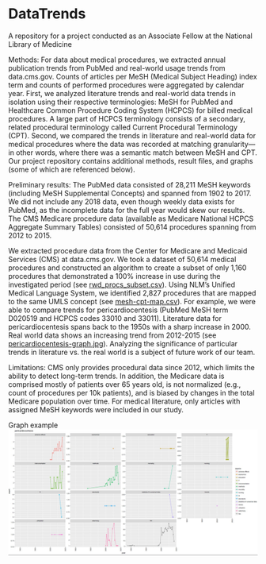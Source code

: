 # DataTrends
A repository for a project conducted as an Associate Fellow at the National Library of Medicine

Methods: For data about medical procedures, we extracted annual publication trends from PubMed and real-world usage trends from data.cms.gov. Counts of articles per MeSH (Medical Subject Heading) index term and counts of performed procedures were aggregated by calendar year. First, we analyzed literature trends and real-world data trends in isolation using their respective terminologies: MeSH for PubMed and Healthcare Common Procedure Coding System (HCPCS) for billed medical procedures. A large part of HCPCS terminology consists of a secondary, related procedural terminology called Current Procedural Terminology (CPT). Second, we compared the trends in literature and real-world data for medical procedures where the data was recorded at matching granularity—in other words, where there was a semantic match between MeSH and CPT. Our project repository contains additional methods, result files, and graphs (some of which are referenced below). 

Preliminary results: The PubMed data consisted of 28,211 MeSH keywords (including MeSH Supplemental Concepts) and spanned from 1902 to 2017. We did not include any 2018 data, even though weekly data exists for PubMed, as the incomplete data for the full year would skew our results. The CMS Medicare procedure data (available as Medicare National HCPCS Aggregate Summary Tables) consisted of 50,614 procedures spanning from 2012 to 2015.

We extracted procedure data from the Center for Medicare and Medicaid Services (CMS) at data.cms.gov. We took a dataset of 50,614 medical procedures and constructed an algorithm to create a subset of only 1,160 procedures that demonstrated a 100% increase in use during the investigated period (see [rwd_procs_subset.csv](https://github.com/sheshan93/DataTrends/blob/master/rwd-procs-subset.csv)). Using NLM’s Unified Medical Language System, we identified 2,827 procedures that are mapped to the same UMLS concept (see [mesh-cpt-map.csv](https://github.com/sheshan93/DataTrends/blob/master/mesh-cpt-map.csv)). For example, we were able to compare trends for pericardiocentesis (PubMed MeSH term D020519 and HCPCS codes 33010 and 33011). Literature data for pericardiocentesis spans back to the 1950s with a sharp increase in 2000. Real world data shows an increasing trend from 2012-2015 (see [pericardiocentesis-graph.jpg](https://github.com/sheshan93/DataTrends/blob/master/pericardiocentesis-graph.jpg)). Analyzing the significance of particular trends in literature vs. the real world is a subject of future work of our team.

Limitations: CMS only provides procedural data since 2012, which limits the ability to detect long-term trends. In addition, the Medicare data is comprised mostly of patients over 65 years old, is not normalized (e.g., count of procedures per 10k patients), and is biased by changes in the total Medicare population over time. For medical literature, only articles with assigned MeSH keywords were included in our study.


Graph example
![example](pericardiocentesis-graph.jpg)
